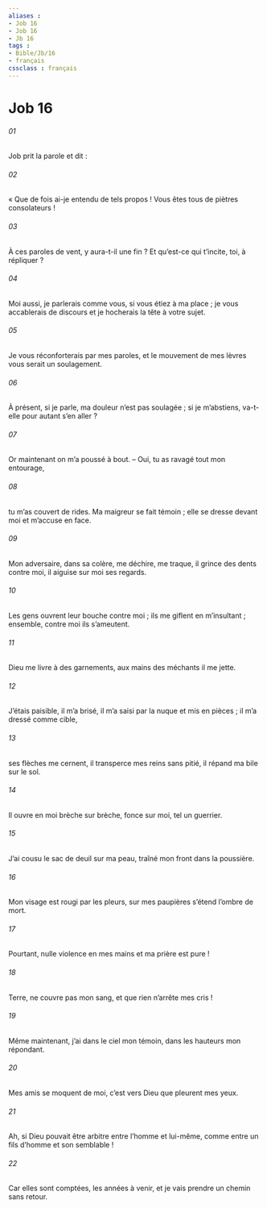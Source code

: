 ```yaml
---
aliases : 
- Job 16
- Job 16
- Jb 16
tags : 
- Bible/Jb/16
- français
cssclass : français
---
```


# Job 16

###### 01
Job prit la parole et dit :
###### 02
« Que de fois ai-je entendu de tels propos !
Vous êtes tous de piètres consolateurs !
###### 03
À ces paroles de vent, y aura-t-il une fin ?
Et qu’est-ce qui t’incite, toi, à répliquer ?
###### 04
Moi aussi, je parlerais comme vous,
si vous étiez à ma place ;
je vous accablerais de discours
et je hocherais la tête à votre sujet.
###### 05
Je vous réconforterais par mes paroles,
et le mouvement de mes lèvres vous serait un soulagement.
###### 06
À présent, si je parle, ma douleur n’est pas soulagée ;
si je m’abstiens, va-t-elle pour autant s’en aller ?
###### 07
Or maintenant on m’a poussé à bout.
– Oui, tu as ravagé tout mon entourage,
###### 08
tu m’as couvert de rides.
Ma maigreur se fait témoin ;
elle se dresse devant moi et m’accuse en face.
###### 09
Mon adversaire, dans sa colère, me déchire, me traque,
il grince des dents contre moi,
il aiguise sur moi ses regards.
###### 10
Les gens ouvrent leur bouche contre moi ;
ils me giflent en m’insultant ;
ensemble, contre moi ils s’ameutent.
###### 11
Dieu me livre à des garnements,
aux mains des méchants il me jette.
###### 12
J’étais paisible, il m’a brisé,
il m’a saisi par la nuque et mis en pièces ;
il m’a dressé comme cible,
###### 13
ses flèches me cernent,
il transperce mes reins sans pitié,
il répand ma bile sur le sol.
###### 14
Il ouvre en moi brèche sur brèche,
fonce sur moi, tel un guerrier.
###### 15
J’ai cousu le sac de deuil sur ma peau,
traîné mon front dans la poussière.
###### 16
Mon visage est rougi par les pleurs,
sur mes paupières s’étend l’ombre de mort.
###### 17
Pourtant, nulle violence en mes mains
et ma prière est pure !
###### 18
Terre, ne couvre pas mon sang,
et que rien n’arrête mes cris !
###### 19
Même maintenant, j’ai dans le ciel mon témoin,
dans les hauteurs mon répondant.
###### 20
Mes amis se moquent de moi,
c’est vers Dieu que pleurent mes yeux.
###### 21
Ah, si Dieu pouvait être arbitre entre l’homme et lui-même,
comme entre un fils d’homme et son semblable !
###### 22
Car elles sont comptées, les années à venir,
et je vais prendre un chemin sans retour.

